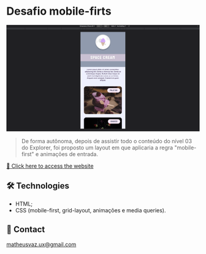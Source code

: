 # Desafio mobile-firts

![preview](./images/preview-space-cream.png)

> De forma autônoma, depois de assistir todo o conteúdo do nível 03 do Explorer, foi proposto um layout em que aplicaria a regra "mobile-first" e animações de entrada.

[🔗 Click here to access the website](https://matheusvaz-dev.github.io/mobile-first-intermediary-phase-09/)

## 🛠️ Technologies

- HTML;
- CSS (mobile-first, grid-layout, animações e media queries).

## 📧 Contact

matheusvaz.ux@gmail.com
